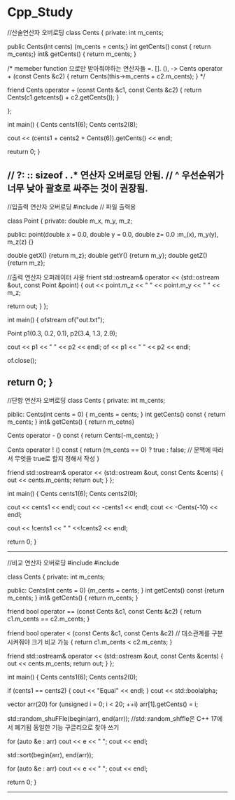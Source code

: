 # Cpp_Study
//산술연산자 오버로딩
class Cents
{
private:
  int m_cents;
  
public
  Cents(int cents) (m_cents = cents;}
  int getCents() const { return m_cents;}
  int& getCents() { return m_cents; }
  
  /* memeber function 으로만 받아줘야하는 연산자들
  =. []. (), ->
  Cents operator + (const Cents &c2)
  {
    return Cents(this->m_cents + c2.m_cents);
    }
  */
  
  friend Cents operator + (const Cents &c1, const Cents &c2)
  {
  return Cents(c1.getcents() + c2.getCents());
  }

};

int main()
{
  Cents cents1(6);
  Cents cents2(8);
  
  cout << (cents1 + cents2 + Cents(6)).getCents() << endl;
  
  reuturn 0;
} 

// ?: :: sizeof . .* 연산자 오버로딩 안됨.
// ^ 우선순위가 너무 낮아 괄호로 싸주는 것이 권장됨.
-----------------------------------------------------------------------------------------------------------------
//입출력 연산자 오버로딩
#include <fstream> // 파일 출력용

class Point
{
private:
  double m_x, m_y, m_z;
  
public:
  point(double x = 0.0, double y = 0.0, double z= 0.0
    :m_(x), m_y(y), m_z(z)
  {}
  
  double getX() {return m_z};
  double getY() {return m_y};
  double getZ() {return m_z};
 
 //출력 연산자 오퍼레이터 사용
 frient std::ostream& operator << (std::ostream &out, const Point &point)
 {
   out << point.m_z << " " << point.m_y << " " << m_z;
   
   return out;
 }
};

int main()
{
  ofstream of("out.txt");
  
  Point p1(0.3, 0.2, 0.1), p2(3.4, 1.3, 2.9);
  
  cout << p1 << " " << p2 << endl;
  of << p1 << " " << p2 << endl;
  
  of.close();
  
  return 0;
}
---------------------------------------------------------------------------------------------------------------
//단항 연산자 오버로딩
class Cents
{
private:
  int m_cents;
  
piblic:
  Cents(int cents = 0) { m_cents = cents; }
  int getCents() const { return m_cents; }
  int& getCents() { return m_cetns}
  
  Cents operator - () const
  {
    return Cents(-m_cents);
  }
  
  Cents operater ! () const
  {
    return (m_cents == 0) ? true : false; // 문맥에 따라서 무엇을 true로 할지 정해서 작성
  }
  
  friend std::ostream& operator << (std::ostream &out, const Cents &cents)
  {
    out << cents.m_cents;
    return out;
  }
};

int main()
{
  Cents cents1(6);
  Cents cents2(0);
  
  cout << cents1 << endl;
  cout << -cents1 << endl;
  cout << -Cents(-10) << endl;
  
  cout << !cents1 << " " <<!cents2 << endl;
 
  return 0;
}

----------------------------------------------------------------------------------------------------
//비교 연산자 오버로딩
#include <vector>
#include <algorithm>

class Cents
{
private:
  int m_cents;
  
public:
  Cents(int cents = 0) {m_cents = cents; }
  int getCents() const {return m_cents; }
  int& getCents() { return m_cents; }
  
  friend bool operator == (const Cents &c1, const Cents &c2)
  {
    return c1.m_cents == c2.m_cents;
  }
  
  friend bool operater < (const Cents &c1, const Cents &c2) // 대소관계를 구분시켜줘야 크기 비교 가능
  {
    return c1.m_cents < c2.m_cents;
  }
  
  friend std::ostream& operator << (std::ostream &out, const Cents &cents)
  {
    out << cents.m_cents;
    return out;
  }
};

int main()
{
  Cents cents1(6);
  Cents cents2(0);
  
  if (cents1 == cents2)
  {
    cout << "Equal" << endl;
  }
  cout << std::boolalpha;
  
  vector<Cents> arr(20)
  for (unsigned i = 0; i < 20; ++i)
    arr[1].getCents() = i;
    
  std::random_shuFFle(begin(arr), end(arr)); //std::random_shffle은 C++ 17에서 폐기됨 동일한 기능 구글리으로 찾아 쓰기
  
  for (auto &e : arr)
    cout << e << " ";
  cout << endl;
  
  std::sort(begin(arr), end(arr));
  
  for (auto &e : arr)
    cout << e << " ";
  cout << endl;
  
  return 0;
}

--------------------------------------------------------------------------------------------------------------------

                     
                     
                     
                     
                     
                     
                     
                     
                     
                     

